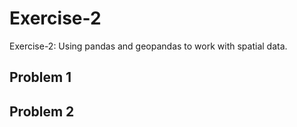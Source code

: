 # Exercise-2
Exercise-2: Using pandas and geopandas to work with spatial data.


## Problem 1



## Problem 2 